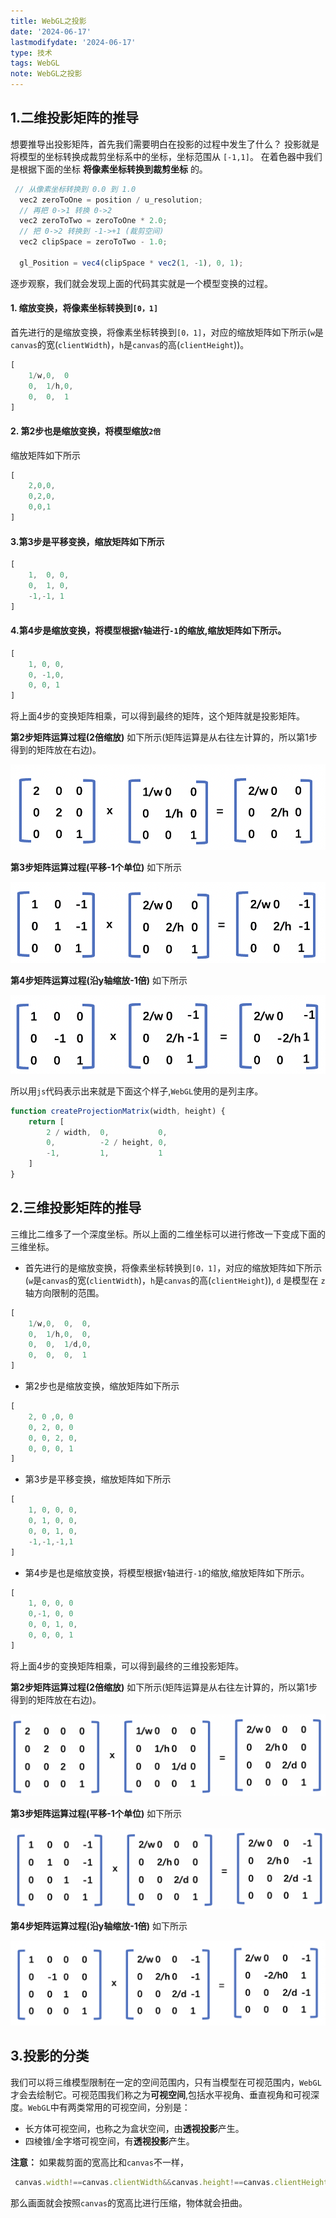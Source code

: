 ```yaml
---
title: WebGL之投影
date: '2024-06-17'
lastmodifydate: '2024-06-17'
type: 技术
tags: WebGL
note: WebGL之投影
---
```

## 1.二维投影矩阵的推导
想要推导出投影矩阵，首先我们需要明白在投影的过程中发生了什么？
投影就是将模型的坐标转换成裁剪坐标系中的坐标，坐标范围从 `[-1,1]`。
在着色器中我们是根据下面的坐标  **将像素坐标转换到裁剪坐标** 的。
```js
 // 从像素坐标转换到 0.0 到 1.0
  vec2 zeroToOne = position / u_resolution;
  // 再把 0->1 转换 0->2
  vec2 zeroToTwo = zeroToOne * 2.0;
  // 把 0->2 转换到 -1->+1 (裁剪空间)
  vec2 clipSpace = zeroToTwo - 1.0;
 
  gl_Position = vec4(clipSpace * vec2(1, -1), 0, 1);
```
逐步观察，我们就会发现上面的代码其实就是一个模型变换的过程。
#### 1. 缩放变换，将像素坐标转换到`[0，1]`
首先进行的是缩放变换，将像素坐标转换到`[0，1]`，对应的缩放矩阵如下所示(`w`是`canvas`的宽(`clientWidth`)，`h`是`canvas`的高(`clientHeight`))。
```js
[
    1/w,0,  0
    0,  1/h,0,
    0,  0,  1
]
```
#### 2. 第2步也是缩放变换，将模型缩放`2倍`
缩放矩阵如下所示
```js
[
    2,0,0,
    0,2,0,
    0,0,1
]
```
#### 3.第3步是平移变换，缩放矩阵如下所示
```js
[
    1,  0, 0,
    0,  1, 0,
    -1,-1, 1
]
```
#### 4.第4步是缩放变换，将模型根据`Y`轴进行`-1`的缩放,缩放矩阵如下所示。
```js
[
    1, 0, 0,
    0, -1,0,
    0, 0, 1
]
```
将上面4步的变换矩阵相乘，可以得到最终的矩阵，这个矩阵就是投影矩阵。


**第2步矩阵运算过程(2倍缩放)** 如下所示(矩阵运算是从右往左计算的，所以第1步得到的矩阵放在右边)。

<img src='../../images/webgl/2维投影矩阵推导1.png'>

**第3步矩阵运算过程(平移-1个单位)** 如下所示

<img src='../../images/webgl/2维投影矩阵推导2.png'>

**第4步矩阵运算过程(沿y轴缩放-1倍)** 如下所示

<img src='../../images/webgl/2维投影矩阵推导3.png'>

所以用`js`代码表示出来就是下面这个样子,`WebGL`使用的是列主序。
```js
function createProjectionMatrix(width, height) {
    return [
        2 / width,  0,           0,
        0,          -2 / height, 0,
        -1,         1,           1
    ]
}
```

## 2.三维投影矩阵的推导

三维比二维多了一个深度坐标。所以上面的二维坐标可以进行修改一下变成下面的三维坐标。
+ 首先进行的是缩放变换，将像素坐标转换到`[0，1]`，对应的缩放矩阵如下所示(`w`是`canvas`的宽(`clientWidth`)，`h`是`canvas`的高(`clientHeight`)), `d` 是模型在 `z` 轴方向限制的范围。
```js
[
    1/w,0,  0,  0,
    0,  1/h,0,  0,
    0,  0,  1/d,0,
    0,  0,  0,  1
]
```
+ 第2步也是缩放变换，缩放矩阵如下所示
```js
[
    2, 0 ,0, 0
    0, 2, 0, 0
    0, 0, 2, 0,
    0, 0, 0, 1
]
```
+ 第3步是平移变换，缩放矩阵如下所示
```js
[
    1, 0, 0, 0,
    0, 1, 0, 0,
    0, 0, 1, 0,
    -1,-1,-1,1
]
```
+ 第4步是也是缩放变换，将模型根据`Y`轴进行`-1`的缩放,缩放矩阵如下所示。
```js
[
    1, 0, 0, 0
    0,-1, 0, 0
    0, 0, 1, 0,
    0, 0, 0, 1
]
```
将上面4步的变换矩阵相乘，可以得到最终的三维投影矩阵。

**第2步矩阵运算过程(2倍缩放)** 如下所示(矩阵运算是从右往左计算的，所以第1步得到的矩阵放在右边)。

<img src='../../images/webgl/3维投影矩阵推导1.png'>

**第3步矩阵运算过程(平移-1个单位)** 如下所示

<img src='../../images/webgl/3维投影矩阵推导2.png'>

**第4步矩阵运算过程(沿y轴缩放-1倍)** 如下所示

<img src='../../images/webgl/3维投影矩阵推导3.png'>

## 3.投影的分类
我们可以将三维模型限制在一定的空间范围内，只有当模型在可视范围内，`WebGL`才会去绘制它。可视范围我们称之为**可视空间**,包括水平视角、垂直视角和可视深度。`WebGL`中有两类常用的可视空间，分别是：
+ 长方体可视空间，也称之为盒状空间，由**透视投影**产生。
+ 四棱锥/金字塔可视空间，有**透视投影**产生。

**注意：** 如果裁剪面的宽高比和`canvas`不一样，
```js
 canvas.width!==canvas.clientWidth&&canvas.height!==canvas.clientHeight
```
那么画面就会按照`canvas`的宽高比进行压缩，物体就会扭曲。


<Valine></Valine>